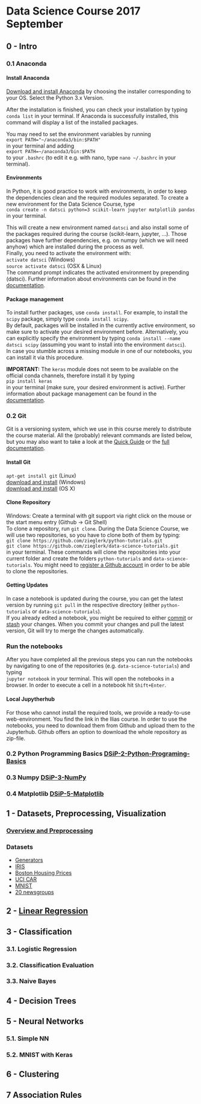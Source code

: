 # Data Science Course 2017 September

## 0 - Intro
### 0.1 Anaconda
#### Install Anaconda
[Download and install Anaconda](https://www.anaconda.com/download/) by choosing the installer corresponding to your OS. Select the Python 3.x Version.

After the installation is finished, you can check your installation by typing `conda list` in your terminal. If Anaconda is successfully installed, this command will display a list of the installed packages. 

You may need to set the environment variables by running  
`export PATH="~/anaconda3/bin:$PATH"`   
in your terminal and adding  
`export PATH=~/anaconda3/bin:$PATH`  
to your `.bashrc` (to edit it e.g. with nano, type `nano ~/.bashrc` in your terminal).
#### Environments
In Python, it is good practice to work with environments, in order to keep the dependencies clean and the required modules separated. To create a new environment for the Data Science Course, type  
`conda create -n datsci python=3 scikit-learn jupyter matplotlib pandas`  
in your terminal. 

This will create a new environment named `datsci` and also install some of the packages required during the course (scikit-learn, jupyter, ...). Those packages have further dependencies, e.g. on numpy (which we will need anyhow) which are installed during the process as well.  
Finally, you need to activate the environment with:  
`activate datsci` (Windows)  
`source activate datsci` (OSX & Linux)  
The command prompt indicates the activated environment by prepending (datsci).
Further information about environments can be found in the [documentation](https://conda.io/docs/user-guide/tasks/manage-environments.html).
#### Package management
To install further packages, use `conda install`. For example, to install the `scipy` package, simply type `conda install scipy`.  
By default, packages will be installed in the currently active environment, so make sure to activate your desired environment before. Alternatively, you can explicitly specify the environment by typing `conda install --name datsci scipy` (assuming you want to install into the environment `datsci`).  
In case you stumble across a missing module in one of our notebooks, you can install it via this procedure.

**IMPORTANT:** The `keras` module does not seem to be available on the official conda channels, therefore install it by typing  
`pip install keras`  
in your terminal (make sure, your desired environment is active).
Further information about package management can be found in the [documentation](https://conda.io/docs/user-guide/tasks/manage-pkgs.html).
### 0.2 Git
Git is a versioning system, which we use in this course merely to distribute the course material. All the (probably) relevant commands are listed below, but you may also want to take a look at the [Quick Guide](http://rogerdudler.github.io/git-guide/) or the [full documentation](https://git-scm.com/doc).
#### Install Git
`apt-get install git` (Linux)  
[download and install](http://msysgit.github.io/) (Windows)  
[download and install](http://sourceforge.net/projects/git-osx-installer/) (OS X)  
#### Clone Repository
Windows: Create a terminal with git support via right click on the mouse or the start menu entry (Github -> Git Shell)  
To clone a repository, run `git clone`. During the Data Science Course, we will use two repositories, so you have to clone both of them by typing:  
`git clone https://github.com/zieglerk/python-tutorials.git`  
`git clone https://github.com/zieglerk/data-science-tutorials.git`  
in your terminal. These commands will clone the repositories into your current folder and create the folders `python-tutorials` and `data-science-tutorials`. You might need to [register a Github account](https://github.com/join?source=header-repo) in order to be able to clone the repositories.
#### Getting Updates
In case a notebook is updated during the course, you can get the latest version by running `git pull` in the respective directory (either `python-tutorials` or `data-science-tutorials`).  
If you already edited a notebook, you might be required to either [commit](https://git-scm.com/docs/git-commit) or [stash](https://git-scm.com/book/en/v1/Git-Tools-Stashing) your changes. When you commit your changes and pull the latest version, Git will try to merge the changes automatically.
### Run the notebooks
After you have completed all the previous steps you can run the notebooks by navigating to one of the repositories (e.g. `data-science-tutorials`) and typing  
`jupyter notebook` 
in your terminal. This will open the notebooks in a browser. In order to execute a cell in a notebook hit `Shift+Enter`.

#### Local Jupytherhub
For those who cannot install the required tools, we provide a ready-to-use web-environment. You find the link in the Ilias course. In order to use the notebooks, you need to download them from Github and upload them to the Jupyterhub. Github offers an option to download the whole repository as zip-file.
### 0.2 Python Programming Basics [DSiP-2-Python-Programing-Basics](https://github.com/zieglerk/python-tutorials/blob/master/DSiP-2-Python-Programing-Basics.ipynb)
### 0.3 Numpy [DSiP-3-NumPy](https://github.com/zieglerk/python-tutorials/blob/master/DSiP-3-NumPy.ipynb)
### 0.4 Matplotlib [DSiP-5-Matplotlib](https://github.com/zieglerk/python-tutorials/blob/master/DSiP-5-Matplotlib.ipynb)

## 1 - Datasets, Preprocessing, Visualization
### [Overview and Preprocessing](1-Datasets_Visualization_and_preprocessing/Overview-Preprocessing.ipynb)
### Datasets
- [Generators](1-Datasets_Visualization_and_preprocessing/Data-Generators.ipynb)
- [IRIS](1-Datasets_Visualization_and_preprocessing/1-IRIS.ipynb)
- [Boston Housing Prices](1-Datasets_Visualization_and_preprocessing/2-Boston_house_dataset.ipynb)
- [UCI CAR](1-Datasets_Visualization_and_preprocessing/4-UCI_CAR.ipynb)
- [MNIST](1-Datasets_Visualization_and_preprocessing/3-MNIST.ipynb)
- [20 newsgroups](1-Datasets_Visualization_and_preprocessing/5-20newsgroups.ipynb)

## 2 - [Linear Regression](https://github.com/zieglerk/data-science-tutorials/blob/master/4-Linear_regression/Linear-Regression.ipynb)

## 3 - Classification

### 3.1. Logistic Regression
### 3.2. Classification Evaluation
### 3.3. Naive Bayes

## 4 - Decision Trees

## 5 - Neural Networks
### 5.1. Simple NN
### 5.2. MNIST with Keras

## 6 - Clustering

## 7 Association Rules
